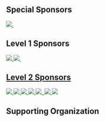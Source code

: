 ## Special Sponsors

<div class="sponsors">
    <a href="https://www.recruit.co.jp/">
        <img src="/images/Events/sponsor/Recruit.png">
    </a>
    <a href="https://www.smbc.co.jp/global/">
        <img src="">
    </a>
</div>

## Level 1 Sponsors

<div class="sponsors">
    <a href="https://casper.network/">
        <img src="/images/Events/sponsor/casper.png">
    </a>
    <a href="https://www.mufg.jp/english/index.html">
        <img src="/images/Events/sponsor/MUFG.jpeg">
    </a>
    <a href="https://www.chainalysis.com/">
        <img src="">    
</div>

## Level 2 Sponsors

<div class="sponsors">
    <a href="https://www.circle.com/">
        <img src="/images/Events/sponsor/circle.png">
    </a>
    <a href="https://www.decurret-dcp.com/en/">
        <img src="/images/Events/sponsor/DeCurret.png">
    </a>
    <a href="https://www.garage.co.jp/en/">
        <img src="/images/Events/sponsor/DG.jpeg">
    </a>
    <a href="https://www.nri.com/en">
        <img src="/images/Events/sponsor/NRI.png">
    </a>
    <a href="https://nttdigital.io/">
        <img src="/images/Events/sponsor/NTTD_Corplogo_RGB_M.jpg">
    </a>
    <a href="https://www.ginco.co.jp/en">
        <img src="">
    </a>
    <a href="https://www.ey.com/">
        <img src="/images/Events/sponsor/EY.jpeg">
    </a>
    <a href="https://www.monexgroup.jp/en/index.html">
        <img src="/images/Events/sponsor/MonexGroup.png">
    </a>
</div>

## Supporting Organization





